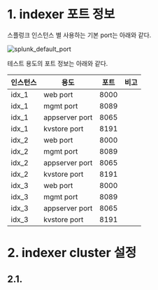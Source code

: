 # 1. indexer 포트 정보

스플렁크 인스턴스 별 사용하는 기본 port는 아래와 같다.

![splunk_default_port](https://user-images.githubusercontent.com/6319057/47469200-9a1b8e00-d83a-11e8-85c0-0dd1a67c81e0.PNG)

테스트 용도의 포트 정보는 아래와 같다.

인스턴스|용도|포트|비고
---- | ---- | ---- | ----
idx_1|web port|8000|
idx_1|mgmt port|8089|
idx_1|appserver port|8065|
idx_1|kvstore port|8191|
idx_2|web port|8000|
idx_2|mgmt port|8089|
idx_2|appserver port|8065|
idx_2|kvstore port|8191|
idx_3|web port|8000|
idx_3|mgmt port|8089|
idx_3|appserver port|8065|
idx_3|kvstore port|8191|

# 2. indexer cluster 설정
## 2.1. 
